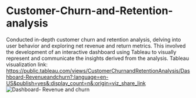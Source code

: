 # Customer-Churn-and-Retention-analysis

Conducted in-depth customer churn and retention analysis, delving into user behavior and exploring net revenue and return metrics. This involved the development of an interactive dashboard using Tableau to visually represent and communicate the insights derived from the analysis.
Tableau visualization link: https://public.tableau.com/views/CustomerChurnandRetentionAnalysis/Dashboard-Revenueandchurn?:language=en-US&publish=yes&:display_count=n&:origin=viz_share_link
![Dashboard- Revenue and churn](https://github.com/Dheenashalini/Customer-Churn-and-Retention-analysis/assets/151739146/2eb385dd-6ed7-4c6c-80ef-6c2949b310df)
